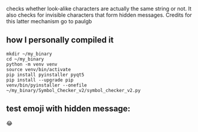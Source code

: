 checks whether look-alike characters are actually the same string or not. It also checks for invisible characters that form hidden messages. Credits for this latter mechanism go to paulgb

## how I personally compiled it
```
mkdir ~/my_binary
cd ~/my_binary
python -m venv venv
source venv/bin/activate  
pip install pyinstaller pyqt5
pip install --upgrade pip
venv/bin/pyinstaller --onefile ~/my_binary/Symbol_Checker_v2/symbol_checker_v2.py      
```


## test emoji with hidden message:
😂󠅔󠅟󠄐󠅩󠅟󠅥󠄐󠅣󠅕󠅕󠄐󠅤󠅘󠅙󠅣󠄐󠅣󠅥󠅠󠅕󠅢󠄐󠅣󠅕󠅓󠅢󠅕󠅤󠄐󠅝󠅕󠅣󠅣󠅑󠅗󠅕󠄯󠄐󠄹󠄐󠅔󠅟󠅞󠄗󠅤󠄞
